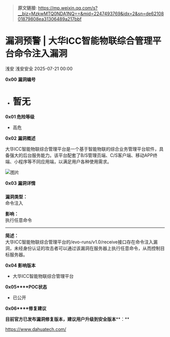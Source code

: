> **原文链接**: https://mp.weixin.qq.com/s?__biz=MzkwMTQ0NDA1NQ==&mid=2247493769&idx=2&sn=de6210801879808ea31306489a217bbf

#  漏洞预警 | 大华ICC智能物联综合管理平台命令注入漏洞  
浅安  浅安安全   2025-07-21 00:00  
  
**0x00 漏洞编号**  
- # 暂无  
  
**0x01 危险等级**  
- 高危  
  
**0x02 漏洞概述**  
  
大华ICC智能物联综合管理平台是一个基于智能物联的综合业务管理平台软件，具备强大的后台服务能力。该平台配套了B/S管理员端、C/S客户端、移动APP终端、小程序等不同应用端，以满足用户各种使用需求。  
  
![图片](https://mmbiz.qpic.cn/sz_mmbiz_png/7stTqD182SXb5GRW8HuWBMbuGelOHiao3f0h0PGhLIw93EUKg03C4TNI6kdmhBJNvoWmrsypzyiaXQPObDibsLegA/640?wx_fmt=png&from=appmsg&tp=webp&wxfrom=5&wx_lazy=1 "")  
  
**0x03 漏洞详情**  
###   
  
**漏洞类型：**  
命令注入  
  
**影响：**  
执行任意命令  
  
****  
  
**简述：**  
大华ICC智能物联综合管理平台的/evo-runs/v1.0/receive接口存在命令注入漏洞，未经身份认证的攻击者可以通过该漏洞在服务器上执行任意命令，从而控制目标服务器。  
  
**0x04 影响版本**  
- 大华ICC智能物联综合管理平台  
  
**0x05****POC状态**  
- 已公开  
  
**0x06****修复建议**  
  
**目前官方已发布漏洞修复版本，建议用户升级到安全版本****：**  
  
https://www.dahuatech.com/  
  
  
  
